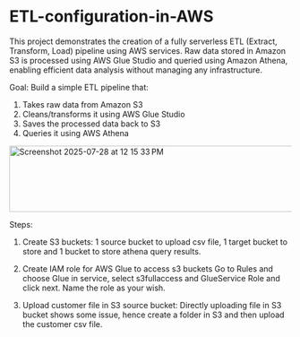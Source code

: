 # ETL-configuration-in-AWS
This project demonstrates the creation of a fully serverless ETL (Extract, Transform, Load) pipeline using AWS services. Raw data stored in Amazon S3 is processed using AWS Glue Studio and queried using Amazon Athena, enabling efficient data analysis without managing any infrastructure.

Goal:
Build a simple ETL pipeline that:
1. Takes raw data from Amazon S3
2. Cleans/transforms it using AWS Glue Studio
3. Saves the processed data back to S3
4. Queries it using AWS Athena

<img width="910" height="118" alt="Screenshot 2025-07-28 at 12 15 33 PM" src="https://github.com/user-attachments/assets/1f6393ea-9ea5-4cd4-b17d-54321b7493da" />

Steps:
1. Create S3 buckets:
1 source bucket to upload csv file, 1 target bucket to store and 1 bucket to store athena query results.

2. Create IAM role for AWS Glue to access s3 buckets
Go to Rules and choose Glue in service, select s3fullaccess and GlueService Role and click next. Name the role as your wish.

3. Upload customer file in S3 source bucket:
Directly uploading file in S3 bucket shows some issue, hence create a folder in S3 and then upload the customer csv file.
